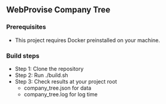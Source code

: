 ## WebProvise Company Tree

### Prerequisites
- This project requires Docker preinstalled on your machine.

### Build steps
- Step 1: Clone the repository
- Step 2: Run ./build.sh
- Step 3: Check results at your project root
  - company_tree.json for data
  - company_tree.log for log time